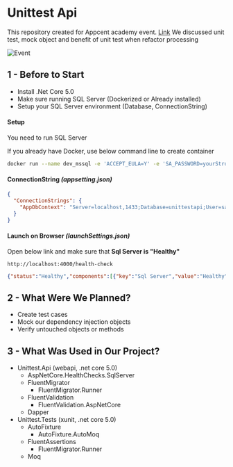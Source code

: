 # Unittest Api

This repository created for Appcent academy event. [Link](https://kommunity.com/appcent-tech-hub/events/unit-test-d6c32340)
We discussed unit test, mock object and benefit of unit test when refactor processing

![Event](https://media-exp1.licdn.com/dms/image/C4D22AQFXEsBLyfc29w/feedshare-shrink_1280/0/1637824007447?e=1640822400&v=beta&t=pM3VSo85nfmHMdRIYIGtxJSV4RnujkNljs0mHai1q1M)


## 1 - Before to Start

- Install .Net Core 5.0
- Make sure running SQL Server (Dockerized or Already installed)
- Setup your SQL Server environment (Database, ConnectionString)

#### Setup

You need to run SQL Server

If you already have Docker, use below command line to create container
```bash
docker run --name dev_mssql -e 'ACCEPT_EULA=Y' -e 'SA_PASSWORD=yourStrong(!)Password' -p 1433:1433 -d mcr.microsoft.com/mssql/server:2017-latest
```

#### ConnectionString _(appsetting.json)_
```json
{
  "ConnectionStrings": {
    "AppDbContext": "Server=localhost,1433;Database=unittestapi;User=sa;Password=yourStrong(!)Password;Trusted_Connection=False;TrustServerCertificate=True;"
  }
}
 ```

#### Launch on Browser _(launchSettings.json)_
Open below link and make sure that **Sql Server is "Healthy"**
```net
http://localhost:4000/health-check
```
```json
{"status":"Healthy","components":[{"key":"Sql Server","value":"Healthy"}]}
 ```


## 2 - What Were We Planned?
- Create test cases
- Mock our dependency injection objects
- Verify untouched objects or methods

## 3 - What Was Used in Our Project?
- Unittest.Api (webapi, .net core 5.0)
  - AspNetCore.HealthChecks.SqlServer
  - FluentMigrator
    - FluentMigrator.Runner
  - FluentValidation
    - FluentValidation.AspNetCore
  - Dapper
- Unittest.Tests (xunit, .net core 5.0)
  - AutoFixture
    - AutoFixture.AutoMoq
  - FluentAssertions
    - FluentMigrator.Runner
  - Moq